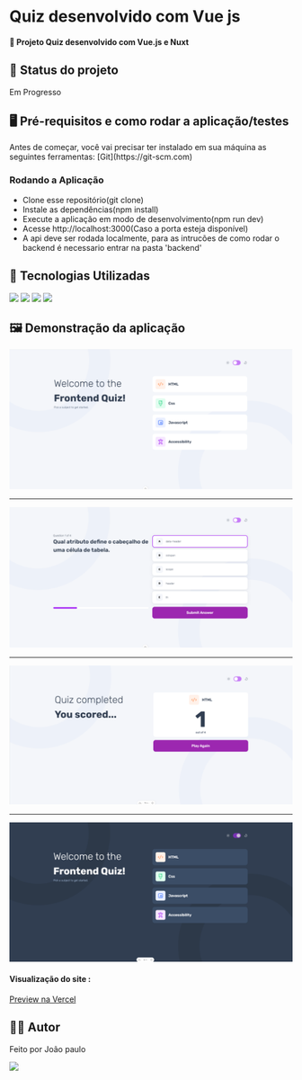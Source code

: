 <h1>Quiz desenvolvido com Vue js</h1>
<h4>🚀 Projeto Quiz desenvolvido com Vue.js e Nuxt</h4>

<h2>🚧 Status do projeto</h2>
<p>Em Progresso</p>

<h2>🖥️ Pré-requisitos e como rodar a aplicação/testes</h2>
<p>Antes de começar, você vai precisar ter instalado em sua máquina as seguintes ferramentas:
[Git](https://git-scm.com) </p>
<h3>Rodando a Aplicação</h3>
<ul>
	<li>Clone esse repositório(git clone)</li>
 	<li>Instale as dependências(npm install)</li>
	<li>Execute a aplicação em modo de desenvolvimento(npm run dev)</li>
 	<li>Acesse http://localhost:3000(Caso a porta esteja disponível) </li>
	<li>A api deve ser rodada localmente, para as intrucões de como rodar o backend é necessario entrar na pasta 'backend'
	</li>

</ul>

<h2>🤖 Tecnologias Utilizadas</h2>
<div style="display: inline_block">
  <img src="https://img.shields.io/badge/HTML5-E34F26?style=for-the-badge&logo=html5&logoColor=white">
  <img src="https://img.shields.io/badge/CSS3-1572B6?style=for-the-badge&logo=css3&logoColor=white">
  <img src="https://img.shields.io/badge/JavaScript-F7DF1E?style=for-the-badge&logo=javascript&logoColor=black">
  <img src="https://img.shields.io/badge/Vue.js-35495E?style=for-the-badge&logo=vue.js&logoColor=4FC08D">
</div>

<h2>🖼️ Demonstração da aplicação</h2>
<img margin-bottom="20px" src="./public/readme/readme1.png">
<hr/>
<img margin-bottom="20px" src="./public/readme/readme2.png">
<hr/>
<img margin-bottom="20px" src="./public/readme/readme3.png">
<hr/>
<img margin-bottom="20px" src="./public/readme/readme4.png">

<h4  style="display: inline_block">Visualização do site :</h4><a style="display: inline_block" target="blank" href="https://quiz-fullstack.vercel.app/">Preview na Vercel</a>

<h2>🧑🏻‍ Autor</h2>
<p>Feito por João paulo</p>
<a href="mailto:joaopauloneto3687@gmail.com">
	<img src="https://img.shields.io/badge/-joaopauloneto3687@gmail.com-c14438?style=flat-square&logo=Gmail&logoColor=white&link=mailto:joaopauloneto3687@gmail.com">
</a>
